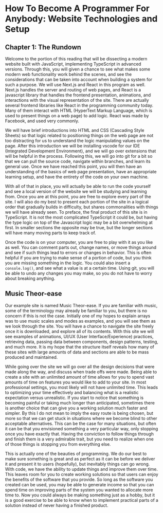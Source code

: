 # How To Become A Programmer For Anybody: Website Technologies and Setup

## Chapter 1: The Rundown

Welcome to the portion of this reading that will be dissecting a modern website
built with JavaScript, implementing TypeScript in advanced versions. Through this,
you will given a chance to see what makes some modern web functionality work
behind the scenes, and see the considerations that can be taken into account
when building a system for such a purpose. We will use Next.js and React in
this program as well. Next.js handles the server and routing of web pages, and
React is a javascript library that handles the frontend presentation, animations, and interactions with the
visual representation of the site. There are actually several frontend libraries like React
in the programming community today. Many of them interact with HTML (HyperText Markup
Language, which is used to present things on a web page) to add logic. React was made by Facebook,
and used very commonly.

We will have brief introductions into HTML and CSS (Cascading Style Sheets) so that logic related
to positioning things on the web page are not too distracting for us to understand the logic
manipulating values on the page. After this introduction we will be installing vscode for our
IDE (Integrated Development Environment), and we will go over extensions that will be helpful
in the process. Following this, we will go into git for a bit so that we can pull the source code,
navigate within branches, and learn its general use. Once we have reached this point, you will then
have an understanding of the basics of web page presentation, have an appropriate learning setup,
and have the entirety of the code on your own machine.

With all of that in place, you will actually be able to run the code yourself and see a local
version of the website we will be studying and learning from. Once you are at this point, you
are free to explore every part of the site. I will also do my best to present each portion of
the site in a logical order that gradually builds in difficulty, but shares commonalities with
things we will have already seen. To preface, the final product of this site is in
TypeScript. It is not the most complicated TypeScript it could be, but having the type logic
on top of the Javascript logic may be a bit overwhelming at first. In smaller sections the opposite
may be true, but the longer sections will have many moving parts to keep track of.

Once the code is on your computer, you are free to play with it as you like as well. You can
comment parts out, change names, or move things around and see if such things lead to errors
or changes in behavior. This is often helpful if you are trying to make sense of a portion of code,
but you think you are missing something in the logic. You could also insert a `console.log()`, and see
what a value is at a certain time. Using git, you will be able to undo any changes you may make, so
you do not have to worry about breaking anything.

## Music Theor-ease

Our example site is named Music Theor-ease. If you are familiar with music, some of the terminology
may already be familiar to you, but there is no concern if this is not the case. Initially one of
my hopes to explain arrays was to use music scales and modes as examples, and you will see them
as we look through the site. You will have a chance to navigate the site freely once it is downloaded,
and explore all of its contents. With this site we will see examples of animations, UI/UX
(User Interface/Experience) practices, retrieving data, passing data between components,
design patterns, testing, and much more. It is my hope that the structure itself reveals how
many of these sites with large amounts of data and sections are able to be mass produced and maintained.

While going over the site we will go over all the design decisions that were made along the way,
and discuss when trade offs were made. Being able to create a site with an unlimited amount of time
allows for you to spend vast amounts of time on features you would like to add to your site. In
most professional settings, you most likely will not have unlimited time. This leads to optimizing your
time effectively and balancing what is a realistic expectation versus unrealistic. If you start to
notice that something is becoming painful or taking much longer than anticipated, sometimes there is
another choice that can give you a working solution much faster and simpler. By this I do not mean
to imply the easy route is being chosen, but more so that we can get stuck in situations where we
become blind to other acceptable alternatives. This can be the case for many situations, but often
it can be that you envisioned something a very particular way, only stopping once you have exactly
that. Having the conviction to follow things through and finish them is a very admirable trait, but you
need to realize when one of those things is stopping you from everything else.

This is actually one of the beauties of programming. We do our best to make sure something is great
and as perfect as it can be before we deliver it and present it to users (hopefully), but inevitably
things can go wrong. With code, we have the ability to update things and improve them over time.
This leaves room for you to create working solutions so that users can enjoy the benefits of the
software that you provide. So long as the software you created can be used, you may be able to generate
income so that you can spend time on improving parts of the system you wanted to allocate more time
to. Now you could always be making something just as a hobby, but it is a good exercise to be able
to know when to implement practical parts of a solution instead of never having a finished product.
